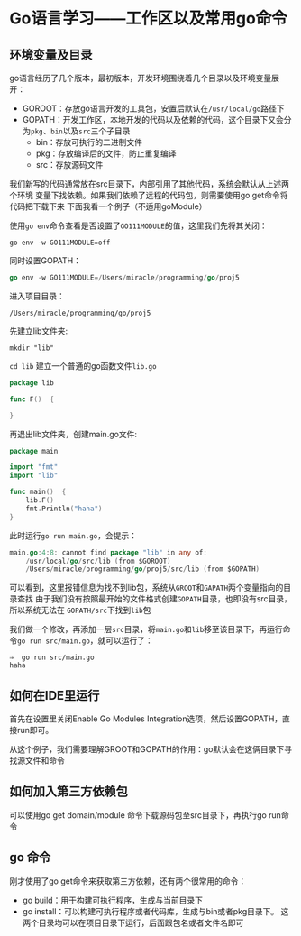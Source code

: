 # Go语言学习——工作区以及常用go命令

## 环境变量及目录
go语言经历了几个版本，最初版本，开发环境围绕着几个目录以及环境变量展开：
- GOROOT：存放go语言开发的工具包，安置后默认在`/usr/local/go`路径下
- GOPATH：开发工作区，本地开发的代码以及依赖的代码，这个目录下又会分为`pkg`、`bin`以及`src`三个子目录
    - bin：存放可执行的二进制文件
    - pkg：存放编译后的文件，防止重复编译
    - src：存放源码文件

我们新写的代码通常放在src目录下，内部引用了其他代码，系统会默认从上述两个环境
变量下找依赖。如果我们依赖了远程的代码包，则需要使用go get命令将代码把下载下来
下面我看一个例子（不适用goModule）

使用`go env`命令查看是否设置了`GO111MODULE`的值，这里我们先将其关闭：
```
go env -w GO111MODULE=off
```
同时设置GOPATH：
```go
go env -w GO111MODULE=/Users/miracle/programming/go/proj5
```
进入项目目录：
```
/Users/miracle/programming/go/proj5
```
先建立lib文件夹:
```shell
mkdir "lib"
```
`cd lib`
建立一个普通的go函数文件`lib.go`
```go
package lib

func F()  {

}

```
再退出lib文件夹，创建main.go文件:
```go
package main

import "fmt"
import "lib"

func main()  {
	lib.F()
	fmt.Println("haha")
}
```
此时运行`go run main.go`，会提示：
```go
main.go:4:8: cannot find package "lib" in any of:
	/usr/local/go/src/lib (from $GOROOT)
	/Users/miracle/programming/go/proj5/src/lib (from $GOPATH)
```
可以看到，这里报错信息为找不到lib包，系统从`GROOT`和`GAPATH`两个变量指向的目录查找
由于我们没有按照最开始的文件格式创建`GOPATH`目录，也即没有src目录，所以系统无法在
`GOPATH/src`下找到`lib`包

我们做一个修改，再添加一层`src`目录，将`main.go`和`lib`移至该目录下，再运行命令`go run src/main.go`，就可以运行了：
```
⇒  go run src/main.go
haha
```

## 如何在IDE里运行
首先在设置里关闭Enable Go Modules Integration选项，然后设置GOPATH，直接run即可。

从这个例子，我们需要理解GROOT和GOPATH的作用：go默认会在这俩目录下寻找源文件和命令

## 如何加入第三方依赖包
可以使用go get domain/module 命令下载源码包至src目录下，再执行go run命令

## go 命令
刚才使用了go get命令来获取第三方依赖，还有两个很常用的命令：
- go build：用于构建可执行程序，生成与当前目录下
- go install：可以构建可执行程序或者代码库，生成与bin或者pkg目录下。
这两个目录均可以在项目目录下运行，后面跟包名或者文件名即可
